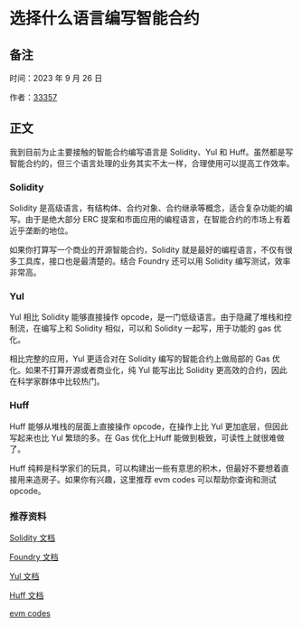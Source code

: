 # 选择什么语言编写智能合约

## 备注

时间：2023 年 9 月 26 日

作者：[33357](https://github.com/33357)

## 正文

我到目前为止主要接触的智能合约编写语言是 Solidity、Yul 和 Huff。虽然都是写智能合约的，但三个语言处理的业务其实不太一样，合理使用可以提高工作效率。

### Solidity
Solidity 是高级语言，有结构体、合约对象、合约继承等概念，适合复杂功能的编写。由于是绝大部分 ERC 提案和市面应用的编程语言，在智能合约的市场上有着近乎垄断的地位。

如果你打算写一个商业的开源智能合约，Solidity 就是最好的编程语言，不仅有很多工具库，接口也是最清楚的。结合 Foundry 还可以用 Solidity 编写测试，效率非常高。

### Yul
Yul 相比 Solidity 能够直接操作 opcode，是一门低级语言。由于隐藏了堆栈和控制流，在编写上和 Solidity 相似，可以和 Solidity 一起写，用于功能的 gas 优化。

相比完整的应用，Yul 更适合对在 Solidity 编写的智能合约上做局部的 Gas 优化。如果不打算开源或者商业化，纯 Yul 能写出比 Solidity 更高效的合约，因此在科学家群体中比较热门。

### Huff
Huff 能够从堆栈的层面上直接操作 opcode，在操作上比 Yul 更加底层，但因此写起来也比 Yul 繁琐的多。在 Gas 优化上Huff 能做到极致，可读性上就很难做了。

Huff 纯粹是科学家们的玩具，可以构建出一些有意思的积木，但最好不要想着直接用来造房子。如果你有兴趣，这里推荐 evm codes 可以帮助你查询和测试 opcode。

### 推荐资料
[Solidity 文档](https://docs.soliditylang.org/en/v0.8.21/)

[Foundry 文档](https://book.getfoundry.sh/)

[Yul 文档](https://docs.soliditylang.org/en/v0.8.21/yul.html)

[Huff 文档](https://docs.huff.sh/get-started/overview/)

[evm codes](https://www.evm.codes/?fork=shanghai)
